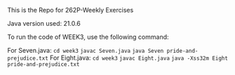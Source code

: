 This is the Repo for 262P-Weekly Exercises

Java version used: 21.0.6

To run the code of WEEK3, use the following command:

For Seven.java: 
    `cd week3`
    `javac Seven.java`
    `java Seven pride-and-prejudice.txt`
For Eight.java:
    `cd week3`
    `javac Eight.java`
    `java -Xss32m Eight pride-and-prejudice.txt`
